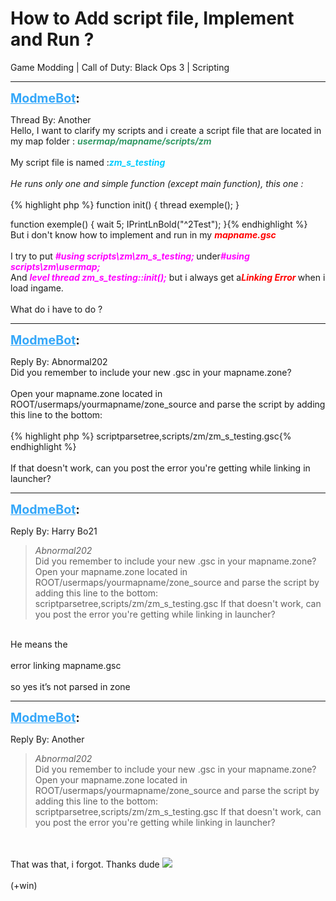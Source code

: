 # How to Add script file, Implement and Run ?
Game Modding | Call of Duty: Black Ops 3 | Scripting

---
<strong style="font-size: 1.4em;"><span style="text-decoration: underline;text-decoration-color: #34a7f9;"><span style="color:#34a7f9;">ModmeBot</span></span>:</strong>

<p>Thread By: Another<br />Hello, I want to clarify my scripts and i create a script file that are located in my map folder : <strong><em><span style="color:#339966;">usermap/mapname/scripts/zm</span></em></strong><br /> <br />My script file is named :<em><strong><span style="color:#00ccff;">zm_s_testing</span></strong></em><br /> <br /><em>He runs only one and simple function (except main function), this one :</em><br /> <br />{% highlight php %}
function init()
{
     thread exemple();
}

function exemple()
{
     wait 5;
     IPrintLnBold("^2Test");
}{% endhighlight %}
 <br />But i don&#39;t know how to implement and run in my <em><strong><span style="color:#ff0000;">mapname.gsc</span></strong></em><br /> <br />I try to put <span style="color:#ff00ff;"><em><strong>#using scripts\zm\zm_s_testing; </strong></em></span>under<em><span style="color:#ff00ff;"><strong>#using scripts\zm\usermap;</strong></span></em><br />And <span style="color:#ff00ff;"><em><strong>level thread zm_s_testing::init();</strong></em></span> but i always get a<em><strong><span style="color:#ff0000;">Linking Error </span></strong></em>when i load ingame.<br /> <br />What do i have to do ?</p>

---
<strong style="font-size: 1.4em;"><span style="text-decoration: underline;text-decoration-color: #34a7f9;"><span style="color:#34a7f9;">ModmeBot</span></span>:</strong>

<p>Reply By: Abnormal202<br />Did you remember to include your new .gsc in your mapname.zone?<br /> <br />Open your mapname.zone located in ROOT/usermaps/yourmapname/zone_source and parse the script by adding this line to the bottom:<br /> <br />{% highlight php %}
scriptparsetree,scripts/zm/zm_s_testing.gsc{% endhighlight %}
 <br /> <br />If that doesn&#39;t work, can you post the error you&#39;re getting while linking in launcher?</p>

---
<strong style="font-size: 1.4em;"><span style="text-decoration: underline;text-decoration-color: #34a7f9;"><span style="color:#34a7f9;">ModmeBot</span></span>:</strong>

<p>Reply By: Harry Bo21<br /><blockquote><em>Abnormal202</em><br />Did you remember to include your new .gsc in your mapname.zone?   Open your mapname.zone located in ROOT/usermaps/yourmapname/zone_source and parse the script by adding this line to the bottom:   scriptparsetree,scripts/zm/zm_s_testing.gsc     If that doesn&#39;t work, can you post the error you&#39;re getting while linking in launcher?</blockquote><br /> He means the<br /> <br />error linking mapname.gsc<br /> <br />so yes it’s not parsed in zone</p>

---
<strong style="font-size: 1.4em;"><span style="text-decoration: underline;text-decoration-color: #34a7f9;"><span style="color:#34a7f9;">ModmeBot</span></span>:</strong>

<p>Reply By: Another<br /><blockquote><em>Abnormal202</em><br />Did you remember to include your new .gsc in your mapname.zone?   Open your mapname.zone located in ROOT/usermaps/yourmapname/zone_source and parse the script by adding this line to the bottom:   scriptparsetree,scripts/zm/zm_s_testing.gsc     If that doesn&#39;t work, can you post the error you&#39;re getting while linking in launcher?</blockquote><br /> <br />That was that, i forgot. Thanks dude <img style="max-width: 500px;" src="http://aviacreations.com/modme/emoticons/smile.png"><br /> <br />(+win)</p>
